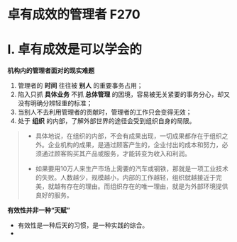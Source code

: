 # 卓有成效的管理者 F270

# Ⅰ. 卓有成效是可以学会的

**机构内的管理者面对的现实难题**
1. 管理者的 **时间** 往往被 **别人** 的重要事务占用；
2. 陷入只抓 **具体业务** 不抓 **总体管理** 的困境，容易被无关紧要的事务分心，却又没有明确分辨轻重的标准；
3. 当别人不去利用管理者的贡献时，管理者的工作只会变得无效；
4. 处于 **组织** 的内部，了解外部世界的途径会受到组织自身的局限。

> - 具体地说，在组织的内部，不会有成果出现，一切成果都存在于组织之外。企业机构的成果，是通过顾客产生的，企业付出的成本和努力，必须通过顾客购买其产品或服务，才能转变为收入和利润。  
>   
> - 如果要用10万人来生产市场上需要的汽车或钢铁，那就是一项工业技术的失败。人数越少，规模越小，内部的工作越轻，组织就越接近于完美，就越有存在的理由。而组织存在的唯一理由，就是为外部环境提供良好的服务。

**有效性并非一种“天赋”**
- 有效性是一种后天的习惯，是一种实践的综合。
- 